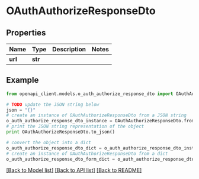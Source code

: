 # OAuthAuthorizeResponseDto


## Properties

Name | Type | Description | Notes
------------ | ------------- | ------------- | -------------
**url** | **str** |  | 

## Example

```python
from openapi_client.models.o_auth_authorize_response_dto import OAuthAuthorizeResponseDto

# TODO update the JSON string below
json = "{}"
# create an instance of OAuthAuthorizeResponseDto from a JSON string
o_auth_authorize_response_dto_instance = OAuthAuthorizeResponseDto.from_json(json)
# print the JSON string representation of the object
print OAuthAuthorizeResponseDto.to_json()

# convert the object into a dict
o_auth_authorize_response_dto_dict = o_auth_authorize_response_dto_instance.to_dict()
# create an instance of OAuthAuthorizeResponseDto from a dict
o_auth_authorize_response_dto_form_dict = o_auth_authorize_response_dto.from_dict(o_auth_authorize_response_dto_dict)
```
[[Back to Model list]](../README.md#documentation-for-models) [[Back to API list]](../README.md#documentation-for-api-endpoints) [[Back to README]](../README.md)


